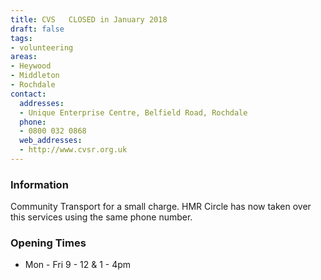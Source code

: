 ```yaml
---
title: CVS   CLOSED in January 2018
draft: false
tags:
- volunteering
areas:
- Heywood
- Middleton
- Rochdale
contact:
  addresses:
  - Unique Enterprise Centre, Belfield Road, Rochdale
  phone:
  - 0800 032 0868
  web_addresses:
  - http://www.cvsr.org.uk
---
```


### Information
Community Transport for a small charge.  HMR Circle has now taken over this services using the same phone number.

### Opening Times
* Mon - Fri 9 - 12 & 1 - 4pm

